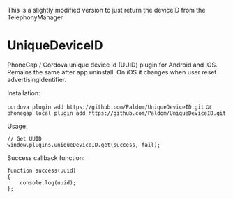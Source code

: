 This is a slightly modified version to just return the deviceID from the TelephonyManager

UniqueDeviceID
==============

PhoneGap / Cordova unique device id (UUID) plugin for Android and iOS. Remains the same after app uninstall.
On iOS it changes when user reset advertisingIdentifier.

Installation:

```cordova plugin add https://github.com/Paldom/UniqueDeviceID.git```
or
```phonegap local plugin add https://github.com/Paldom/UniqueDeviceID.git```

Usage:

    // Get UUID
    window.plugins.uniqueDeviceID.get(success, fail);

Success callback function:

    function success(uuid)
    {
        console.log(uuid);
    };
